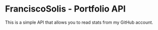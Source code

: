 # FranciscoSolis - Portfolio API

This is a simple API that allows you to read stats from my GitHub account.